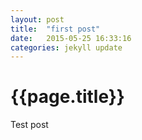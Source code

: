 ```yaml
---
layout: post
title:  "first post"
date:   2015-05-25 16:33:16
categories: jekyll update
---
```


{{page.title}}
=====
<!-- ![some image][img1] -->
Test post

[jekyll]:      http://jekyllrb.com

[img1]:        /images/test.jpg
